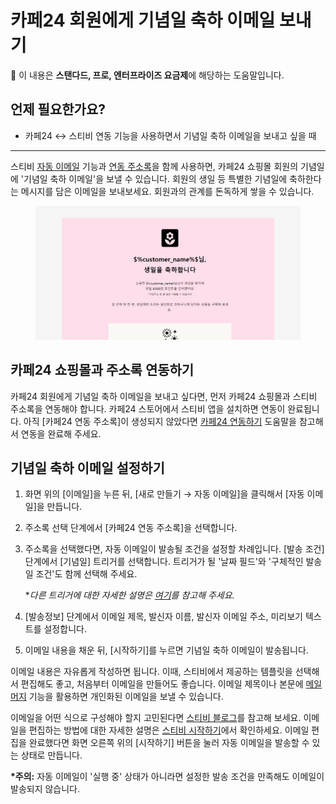 # 카페24 회원에게 기념일 축하 이메일 보내기

💬 이 내용은 **스탠다드, 프로, 엔터프라이즈 요금제**에 해당하는 도움말입니다.

## 언제 필요한가요?

* 카페24 ↔ 스티비 연동 기능을 사용하면서 기념일 축하 이메일을 보내고 싶을 때

***

스티비 [자동 이메일](24-1.md#h\_01hrecxeytk4f2xvsx27gstdaa) 기능과 [연동 주소록](../../integration/cafe24/)을 함께 사용하면, 카페24 쇼핑몰 회원의 기념일에 '기념일 축하 이메일'을 보낼 수 있습니다. 회원의 생일 등 특별한 기념일에 축하한다는 메시지를 담은 이메일을 보내보세요. 회원과의 관계를 돈독하게 쌓을 수 있습니다.

<figure><img src="../../.gitbook/assets/기념일 (1).png" alt=""><figcaption></figcaption></figure>



## 카페24 쇼핑몰과 주소록 연동하기 <a href="#h_01hre9s9frgdt1zdnfkq19p2fb" id="h_01hre9s9frgdt1zdnfkq19p2fb"></a>

카페24 회원에게 기념일 축하 이메일을 보내고 싶다면, 먼저 카페24 쇼핑몰과 스티비 주소록을 연동해야 합니다. 카페24 스토어에서 스티비 앱을 설치하면 연동이 완료됩니다. 아직 \[카페24 연동 주소록]이 생성되지 않았다면 [카페24 연동하기](../../integration/cafe24/) 도움말을 참고해서 연동을 완료해 주세요.



## 기념일 축하 이메일 설정하기

1. 화면 위의 \[이메일]을 누른 뒤, \[새로 만들기 → 자동 이메일]을 클릭해서 \[자동 이메일]을 만듭니다.
2. 주소록 선택 단계에서 \[카페24 연동 주소록]을 선택합니다.&#x20;
3.  주소록을 선택했다면, 자동 이메일이 발송될 조건을 설정할 차례입니다. \[발송 조건] 단계에서 \[기념일] 트리거를 선택합니다. 트리거가 될 '날짜 필드'와 '구체적인 발송일 조건'도 함께 선택해 주세요.

    \*_다른 트리거에 대한 자세한 설명은_ [_여기_](../../email/automation/using.md#trigger)_를 참고해 주세요._&#x20;
4. \[발송정보] 단계에서 이메일 제목, 발신자 이름, 발신자 이메일 주소, 미리보기 텍스트를 설정합니다.&#x20;
5. 이메일 내용을 채운 뒤, \[시작하기]를 누르면 기념일 축하 이메일이 발송됩니다.



이메일 내용은 자유롭게 작성하면 됩니다. 이때, 스티비에서 제공하는 템플릿을 선택해서 편집해도 좋고, 처음부터 이메일을 만들어도 좋습니다. 이메일 제목이나 본문에 [메일머지](../../email/edit/personalized-merge.md) 기능을 활용하면 개인화된 이메일을 보낼 수 있습니다.&#x20;

이메일을 어떤 식으로 구성해야 할지 고민된다면 [스티비 블로그](https://blog.stibee.com/welcome-email/)를 참고해 보세요. 이메일을 편집하는 방법에 대한 자세한 설명은 [스티비 시작하기](../../getting-started/send-first-email.md#undefined-2)에서 확인하세요. 이메일 편집을 완료했다면 화면 오른쪽 위의 \[시작하기] 버튼을 눌러 자동 이메일을 발송할 수 있는 상태로 만듭니다.

**\*주의:** 자동 이메일이 '실행 중' 상태가 아니라면 설정한 발송 조건을 만족해도 이메일이 발송되지 않습니다.
